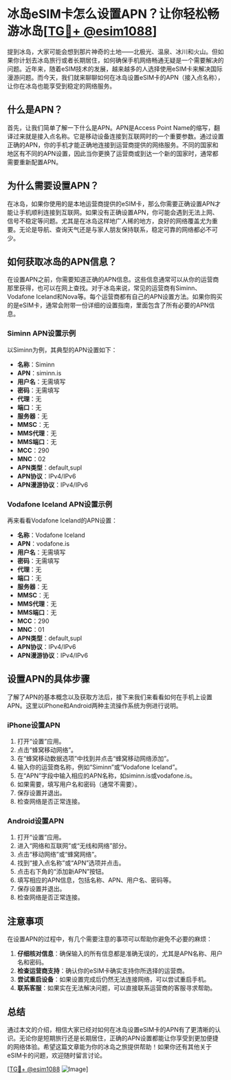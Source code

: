 # 冰岛eSIM卡怎么设置APN？让你轻松畅游冰岛[[TG💪+ @esim1088](https://t.me/s/esim1088)]

提到冰岛，大家可能会想到那片神奇的土地——北极光、温泉、冰川和火山。但如果你计划去冰岛旅行或者长期居住，如何确保手机网络畅通无疑是一个需要解决的问题。近年来，随着eSIM技术的发展，越来越多的人选择使用eSIM卡来解决国际漫游问题。而今天，我们就来聊聊如何在冰岛设置eSIM卡的APN（接入点名称），让你在冰岛也能享受到稳定的网络服务。

## 什么是APN？

首先，让我们简单了解一下什么是APN。APN是Access Point Name的缩写，翻译过来就是接入点名称。它是移动设备连接到互联网时的一个重要参数。通过设置正确的APN，你的手机才能正确地连接到运营商提供的网络服务。不同的国家和地区有不同的APN设置，因此当你更换了运营商或到达一个新的国家时，通常都需要重新配置APN。

## 为什么需要设置APN？

在冰岛，如果你使用的是本地运营商提供的eSIM卡，那么你需要正确设置APN才能让手机顺利连接到互联网。如果没有正确设置APN，你可能会遇到无法上网、信号不稳定等问题。尤其是在冰岛这样地广人稀的地方，良好的网络覆盖尤为重要。无论是导航、查询天气还是与家人朋友保持联系，稳定可靠的网络都必不可少。

## 如何获取冰岛的APN信息？

在设置APN之前，你需要知道正确的APN信息。这些信息通常可以从你的运营商那里获得，也可以在网上查找。对于冰岛来说，常见的运营商有Siminn、Vodafone Iceland和Nova等。每个运营商都有自己的APN设置方法。如果你购买的是eSIM卡，通常会附带一份详细的设置指南，里面包含了所有必要的APN信息。

### Siminn APN设置示例

以Siminn为例，其典型的APN设置如下：

- **名称**：Siminn
- **APN**：siminn.is
- **用户名**：无需填写
- **密码**：无需填写
- **代理**：无
- **端口**：无
- **服务器**：无
- **MMSC**：无
- **MMS代理**：无
- **MMS端口**：无
- **MCC**：290
- **MNC**：02
- **APN类型**：default,supl
- **APN协议**：IPv4/IPv6
- **APN漫游协议**：IPv4/IPv6

### Vodafone Iceland APN设置示例

再来看看Vodafone Iceland的APN设置：

- **名称**：Vodafone Iceland
- **APN**：vodafone.is
- **用户名**：无需填写
- **密码**：无需填写
- **代理**：无
- **端口**：无
- **服务器**：无
- **MMSC**：无
- **MMS代理**：无
- **MMS端口**：无
- **MCC**：290
- **MNC**：01
- **APN类型**：default,supl
- **APN协议**：IPv4/IPv6
- **APN漫游协议**：IPv4/IPv6

## 设置APN的具体步骤

了解了APN的基本概念以及获取方法后，接下来我们来看看如何在手机上设置APN。这里以iPhone和Android两种主流操作系统为例进行说明。

### iPhone设置APN

1. 打开“设置”应用。
2. 点击“蜂窝移动网络”。
3. 在“蜂窝移动数据选项”中找到并点击“蜂窝移动网络添加”。
4. 输入你的运营商名称，例如“Siminn”或“Vodafone Iceland”。
5. 在“APN”字段中输入相应的APN名称，如siminn.is或vodafone.is。
6. 如果需要，填写用户名和密码（通常不需要）。
7. 保存设置并退出。
8. 检查网络是否正常连接。

### Android设置APN

1. 打开“设置”应用。
2. 进入“网络和互联网”或“无线和网络”部分。
3. 点击“移动网络”或“蜂窝网络”。
4. 找到“接入点名称”或“APN”选项并点击。
5. 点击右下角的“添加新APN”按钮。
6. 填写相应的APN信息，包括名称、APN、用户名、密码等。
7. 保存设置并退出。
8. 检查网络是否正常连接。

## 注意事项

在设置APN的过程中，有几个需要注意的事项可以帮助你避免不必要的麻烦：

1. **仔细核对信息**：确保输入的所有信息都是准确无误的，尤其是APN名称、用户名和密码。
2. **检查运营商支持**：确认你的eSIM卡确实支持你所选择的运营商。
3. **尝试重启设备**：如果设置完成后仍然无法连接网络，可以尝试重启手机。
4. **联系客服**：如果实在无法解决问题，可以直接联系运营商的客服寻求帮助。

## 总结

通过本文的介绍，相信大家已经对如何在冰岛设置eSIM卡的APN有了更清晰的认识。无论你是短期旅行还是长期居住，正确的APN设置都能让你享受到更加便捷的网络体验。希望这篇文章能为你的冰岛之旅提供帮助！如果你还有其他关于eSIM卡的问题，欢迎随时留言讨论。

[[TG💪+ @esim1088](https://t.me/s/esim1088) ![Image](https://i.postimg.cc/4NQfJmqS/Snipaste-2025-05-13-00-14-12.png)]